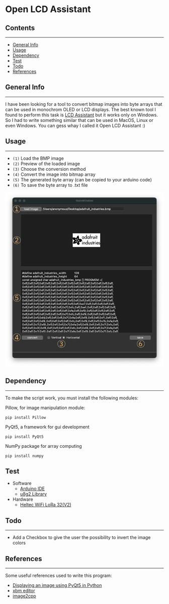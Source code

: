 # Open LCD Assistant



## Contents
***
- [General Info](#general-info)
- [Usage](#usage)
- [Dependency](#dependency)
- [Test](#test)
- [Todo](#todo)
- [References](#references)






## General Info
***
I have been looking for a tool to convert bitmap images into byte arrays that can be used in monochrom OLED or LCD displays. The best known tool I found to perform this task is [LCD Assistant](http://en.radzio.dxp.pl/bitmap_converter/) but it works only on Windows. So I had to write something similar that can be used in MacOS, Linux or even Windows. You can gess whay I called it Open LCD Assistant :)


## Usage
***

- `(1)` Load the BMP image
- `(2)` Preview of the loaded image
- `(3)` Choose the conversion method
- `(4)` Convert the image into bitmap array
- `(5)` The generated byte array (can be copied to your arduino code)
- `(6)` To save the byte array to .txt file

![Image text](./images/GUI_Screenshot.png)


## Dependency
***
To make the script work, you must install the following modules:

Pillow, for  image manipulation module:
```
pip install Pillow
```
PyQt5, a framework for gui development
```
pip install PyQt5
```
NumPy package for array computing
```
pip install numpy
```

## Test

- Software 
    * [Arduino IDE](https://www.arduino.cc/en/software)
    * [u8g2 Library](https://github.com/olikraus/u8g2/wiki)
- Hardware
    * [Heltec WiFi LoRa 32(V2)](https://heltec.org/project/wifi-lora-32/)



## Todo
***
- Add a Checkbox to give the user the possibility to invert the image colors



## References
***
Some useful references used to write this program:

- [Displaying an image using PyQt5 in Python](https://www.codespeedy.com/displaying-an-image-using-pyqt5-in-python/)
- [xbm editor](https://xbm.jazzychad.net/)
- [image2cpp](http://javl.github.io/image2cpp/)